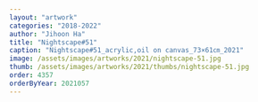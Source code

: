 ```yaml
---
layout: "artwork"
categories: "2018-2022"
author: "Jihoon Ha"
title: "Nightscape#51"
caption: "Nightscape#51_acrylic,oil on canvas_73×61㎝_2021"
image: /assets/images/artworks/2021/nightscape-51.jpg
thumb: /assets/images/artworks/2021/thumbs/nightscape-51.jpg
order: 4357
orderByYear: 2021057
---
```

